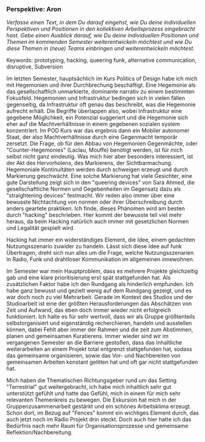 ### Perspektive: Aron

*Verfasse einen Text, in dem Du darauf eingehst, wie Du deine individuellen Perspektiven und Positionen in den kollektiven Arbeitsprozess eingebracht hast.
Gebe einen Ausblick darauf, wie Du deine individuellen Positionen und Themen im kommenden Semester weiterentwickeln möchtest und wie Du diese Themen in (neue) Teams einbringen und weiterentwickeln möchtest.*

Keywords: prototyping, hacking, queering funk, alternative communication, disruptive, Subversion

Im letzten Semester, hauptsächlich im Kurs Politics of Design habe ich mich mit Hegemonien und ihrer Durchbrechung beschäftigt.
Eine Hegemonie als das gesellschaftlich unmarkierte, dominante narrativ zu einem bestimmten Fokusfeld. Hegemonien und Infrastruktur bedingen sich in vielen fällen gegenseitig, da Infrastruktur oft genau das beschreibt, was die Hegemonie aufrecht erhält. Die Begriffe überlappen also, wobei Infrastruktur eine gegebene Möglichkeit, ein Potenzial suggeriert und die Hegemonie sich eher auf die Machtverhältnisse in einem gegebenen sozialen system konzentriert. Im POD Kurs war das ergebnis dann ein Mobiler autonomer Staat, der also Machtverhältnisse durch eine Gegenmacht temporär zersetzt.
Die Frage, ob für den Abbau von Hegemonien Gegenmächte, oder "Counter-Hegemonies" (Laclau, Mouffe) benötigt werden, ist für mich selbst nicht ganz eindeutig. Was mich hier aber besonders interessiert, ist der Akt des Hervorholens, des Markierens, der Sichtbarmachung. Hegemoniale Kontinuitäten werden durch schweigen erzeugt und durch Markierung geschwächt. Eine solche Markierung hat viele Gesichter, eine gute Darstellung zeigt sich in den "queering devices" von Sara Ahmed, die gesellschaftliche Normen und Gegebenheiten im Gegensatz dazu als "straightening devices" festmacht. Wir reden also immer über eine bewusste Nichtachtung von normen oder ihrer Überschreibung durch anders geartete praktiken.
 Ich finde, dieses Phänomen wird am besten durch "hacking" beschrieben. Hier kommt der bewusste teil viel mehr heraus, da beim Hacking natürlich auch immer mit gesetzlichen Normen und Legalität gespielt wird.

Hacking hat immer ein widerständiges Element, die Idee, einem gedachten Nutzungsszenario zuwider zu handeln.
Lässt sich diese Idee auf funk Übertragen, dreht sich nun alles um die Frage, welche Nutzungsszenarien In Radio, Funk und drahtloser Kommunikation im allgemeinen innewohnen.

Im Semester war mein Hauptproblem, dass es mehrere Projekte gleichzeitig gab und eine klare prioritisierung erst spät stattgefunden hat. Als zusätzlichen Faktor habe ich den Rundgang als hinderlich empfunden. Ich habe ganz bewusst und gezielt wenig auf dem Rundgang gezeigt, und es war doch noch zu viel Mehrarbeit. Gerade im Kontext des Studios und der Studioarbeit ist eine der größten Herausforderungen das Abschätzen von Zeit und Aufwand, das eben doch immer wieder nicht erfolgreich funktioniert.
Ich halte es für sehr wertvoll, dass wir als Gruppe größtenteils selbstorganisiert und eigenständig recherchieren, handeln und ausstellen können, dabei Fehlt aber immer der Rahmen und die zeit zum Abstimmen, planen und gemeinsamen Kuratierens. Immer wieder sind wir im vergangenen Semester an die Barriere gestoßen, dass das Inhaltliche weiterarbeiten an einem Projekt total entgrenzt stattgefunden hat, sodass das gemeinsame organisieren, sowie das Vor- und Nachbereiten von gemeinsamen Arbeiten konstant gelitten hat und oft gar nicht stattgefunden hat.

Mich haben die Thematischen Richtungsgeber rund um das Setting "Terrestrial" gut weitergebracht, ich habe mich inhaltlich sehr gut unterstützt gefühlt und hatte das Gefühl, mich in einem für mich sehr relevanten Themenkreis zu bewegen. Die Exkursion hat mich in der Gruppenzusammenarbeit gestärkt und ein schönes Arbeitsklima erzeugt. Schon dort, im Bezug auf "Fences" kommt ein wichtiges Element durch, das auch jetzt noch im Radio Projekt drin steckt. Doch auch hier hatte ich das Bedürfnis nach mehr Raum für Organisationsprozesse und gemeinsame Reflektion/Nachbereitung.
